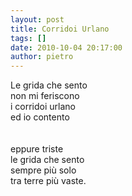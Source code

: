 ```yaml
---
layout: post
title: Corridoi Urlano
tags: []
date: 2010-10-04 20:17:00
author: pietro
---
```

Le grida che sento<br/>non mi feriscono<br/>i corridoi urlano<br/>ed io contento<br/><br/><br/>eppure triste<br/>le grida che sento<br/>sempre più solo<br/>tra terre più vaste.<br/>
